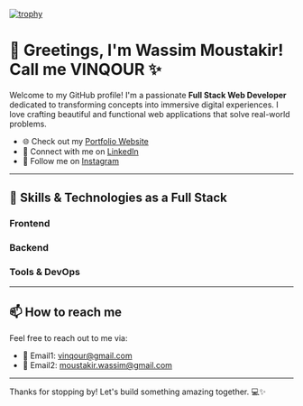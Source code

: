 [![trophy](https://github-profile-trophy.vercel.app/?username=v1nqour)](https://github.com/v1nqour)

# 👋 Greetings, I'm Wassim Moustakir! Call me VINQOUR ✨

Welcome to my GitHub profile! I'm a passionate **Full Stack Web Developer** dedicated to transforming concepts into immersive digital experiences. I love crafting beautiful and functional web applications that solve real-world problems.

- 🌐 Check out my <a href="https://www.vinqour.com/" target="_blank">Portfolio Website</a>
- 💼 Connect with me on <a href="https://www.linkedin.com/in/wassim-moustakir-733a40283/" target="_blank">LinkedIn</a>
- 📸 Follow me on <a href="https://www.instagram.com/v1nqour/" target="_blank">Instagram</a>

---

## 🚀 Skills & Technologies as a Full Stack

### Frontend
### Backend
### Tools & DevOps

---

## 📫 How to reach me

Feel free to reach out to me via:

- 💌 Email1: vinqour@gmail.com
- 💌 Email2: moustakir.wassim@gmail.com

---

Thanks for stopping by! Let's build something amazing together. 💻✨
